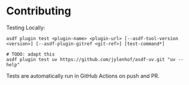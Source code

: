 # Contributing

Testing Locally:

```shell
asdf plugin test <plugin-name> <plugin-url> [--asdf-tool-version <version>] [--asdf-plugin-gitref <git-ref>] [test-command*]

# TODO: adapt this
asdf plugin test uv https://github.com/jylenhof/asdf-uv.git "uv --help"
```

Tests are automatically run in GitHub Actions on push and PR.
